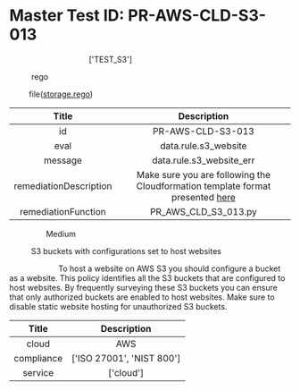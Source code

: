



# Master Test ID: PR-AWS-CLD-S3-013


***<font color="white">Master Snapshot Id:</font>*** ['TEST_S3']

***<font color="white">type:</font>*** rego

***<font color="white">rule:</font>*** file([storage.rego])  
  
  
  
  

|Title|Description|
| :---: | :---: |
|id|PR-AWS-CLD-S3-013|
|eval|data.rule.s3_website|
|message|data.rule.s3_website_err|
|remediationDescription|Make sure you are following the Cloudformation template format presented <a href='https://docs.aws.amazon.com/AWSCloudFormation/latest/UserGuide/aws-properties-s3-bucket.html' target='_blank'>here</a>|
|remediationFunction|PR_AWS_CLD_S3_013.py|


***<font color="white">Severity:</font>*** Medium

***<font color="white">Title:</font>*** S3 buckets with configurations set to host websites

***<font color="white">Description:</font>*** To host a website on AWS S3 you should configure a bucket as a website. This policy identifies all the S3 buckets that are configured to host websites. By frequently surveying these S3 buckets you can ensure that only authorized buckets are enabled to host websites. Make sure to disable static website hosting for unauthorized S3 buckets.  
  
  

|Title|Description|
| :---: | :---: |
|cloud|AWS|
|compliance|['ISO 27001', 'NIST 800']|
|service|['cloud']|



[storage.rego]: https://github.com/prancer-io/prancer-compliance-test/tree/master/aws/cloud/storage.rego
